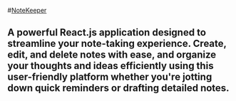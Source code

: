 #[NoteKeeper](https://vikasbisariya-dev.github.io/NoteKeeper/)
## A powerful React.js application designed to streamline your note-taking experience. Create, edit, and delete notes with ease, and organize your thoughts and ideas efficiently using this user-friendly platform whether you're jotting down quick reminders or drafting detailed notes.

